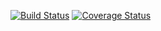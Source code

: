[![Build Status](https://img.shields.io/travis/VanHumbeeckA/todelete.svg?style=flat-square)](https://travis-ci.org/VanHumbeeckA/todelete)
[![Coverage Status](https://img.shields.io/coveralls/VanHumbeeckA/todelete.svg?style=flat-square)](https://coveralls.io/github/VanHumbeeckA/todelete?branch=master)
